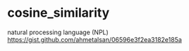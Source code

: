 # cosine_similarity
natural processing language (NPL)
https://gist.github.com/ahmetalsan/06596e3f2ea3182e185a
